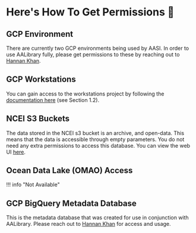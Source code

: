 <!-- markdownlint-configure-file {
  "MD013": {
    "code_blocks": true,
    "tables": false
  },
  "MD033": false,
  "MD041": false,
  "MD013": false
} -->

# Here's How To Get Permissions 📝

## GCP Environment

There are currently two GCP environments being used by AASI. In order to use AALibrary fully, please get permissions to these by reaching out to <a href="mailto:hannan.khan@noaa.gov" target="_blank">Hannan Khan</a>.

## GCP Workstations

You can gain access to the workstations project by following the <a href="https://docs.google.com/document/d/1u7R5KjfEDYdwYTvO9kU6EyeHfG7dV9TQizIyCn8seO0/edit?tab=t.0" target="_blank">documentation here</a> (see Section 1.2).

## NCEI S3 Buckets

The data stored in the NCEI s3 bucket is an archive, and open-data. This means that the data is accessible through empty parameters. You do not need any extra permissions to access this database. You can view the web UI <a href="https://noaa-wcsd-pds.s3.amazonaws.com/index.html#data/raw/)" target="_blank">here</a>.

## Ocean Data Lake (OMAO) Access

!!! info "Not Available"

## GCP BigQuery Metadata Database

This is the metadata database that was created for use in conjunction with AALibrary.
Please reach out to <a href="mailto:hannan.khan@noaa.gov" target="_blank">Hannan Khan</a> for access and usage.

